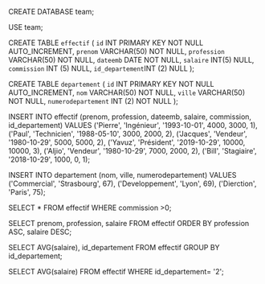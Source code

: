 CREATE DATABASE team;

USE team;

CREATE TABLE `effectif` (
  `id` INT PRIMARY KEY NOT NULL AUTO_INCREMENT,
  `prenom` VARCHAR(50) NOT NULL,
  `profession` VARCHAR(50) NOT NULL,
  `dateemb` DATE NOT NULL,
  `salaire` INT(5) NULL,
  `commission` INT (5) NULL,
  `id_departement`INT (2) NULL
);

CREATE TABLE `departement` (
  `id` INT PRIMARY KEY NOT NULL AUTO_INCREMENT,
  `nom` VARCHAR(50) NOT NULL,
  `ville` VARCHAR(50) NOT NULL,
  `numerodepartement` INT (2) NOT NULL
);

INSERT INTO effectif (prenom, profession, dateemb, salaire, commission, id_departement)
 VALUES
 ('Pierre', 'Ingénieur', '1993-10-01', 4000, 3000, 1),
 ('Paul', 'Technicien', '1988-05-10', 3000, 2000, 2),
 ('Jacques', 'Vendeur', '1980-10-29', 5000, 5000, 2),
 ('Yavuz', 'Président', '2019-10-29', 10000, 10000, 3),
 ('Aljio', 'Vendeur', '1980-10-29', 7000, 2000, 2),
 ('Bill', 'Stagiaire', '2018-10-29', 1000, 0, 1);

INSERT INTO departement (nom, ville, numerodepartement)
 VALUES
 ('Commercial', 'Strasbourg', 67),
 ('Developpement', 'Lyon', 69),
 ('Dierction', 'Paris', 75);

SELECT *
FROM effectif
WHERE commission >0;

SELECT prenom, profession, salaire
FROM effectif
ORDER BY profession ASC, salaire DESC;

SELECT AVG(salaire), id_departement
FROM effectif
GROUP BY id_departement;

SELECT AVG(salaire)
FROM effectif
WHERE id_departement= '2';
